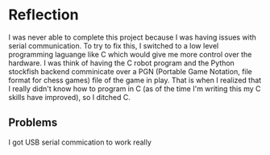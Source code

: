 # Reflection

I was never able to complete this project because I was having issues with serial communication. To try to fix this, I switched to a low level programming laguange like C which would give me more control over the hardware. I was think of having the C robot program and the Python stockfish backend comminicate over a PGN (Portable Game Notation, file format for chess games) file of the game in play. That is when I realized that I really didn't know how to program in C (as of the time I'm writing this my C skills have improved), so I ditched C.

## Problems

I got USB serial commication to work really